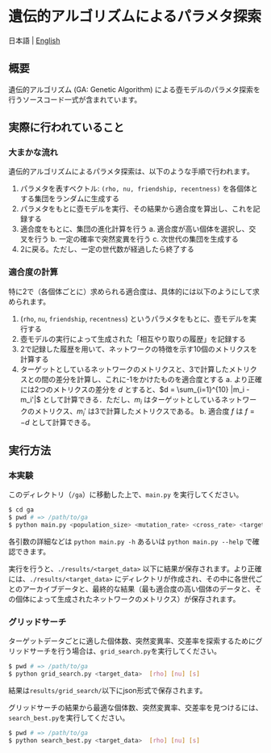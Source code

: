 # 遺伝的アルゴリズムによるパラメタ探索

日本語 | [English](README.en.md)

## 概要

遺伝的アルゴリズム (GA: Genetic Algorithm) による壺モデルのパラメタ探索を行うソースコード一式が含まれています。

## 実際に行われていること

### 大まかな流れ

遺伝的アルゴリズムによるパラメタ探索は、以下のような手順で行われます。

1. パラメタを表すベクトル: `(rho, nu, friendship, recentness)` を各個体とする集団をランダムに生成する
2. パラメタをもとに壺モデルを実行、その結果から適合度を算出し、これを記録する
3. 適合度をもとに、集団の進化計算を行う
    a. 適合度が高い個体を選択し、交叉を行う
    b. 一定の確率で突然変異を行う
    c. 次世代の集団を生成する
4. 2に戻る。ただし、一定の世代数が経過したら終了する

### 適合度の計算

特に2で（各個体ごとに）求められる適合度は、具体的には以下のようにして求められます。

1. (`rho`, `nu`, `friendship`, `recentness`) というパラメタをもとに、壺モデルを実行する
2. 壺モデルの実行によって生成された「相互やり取りの履歴」を記録する
3. 2で記録した履歴を用いて、ネットワークの特徴を示す10個のメトリクスを計算する
4. ターゲットとしているネットワークのメトリクスと、3で計算したメトリクスとの間の差分を計算し、これに-1をかけたものを適合度とする
    a. より正確には2つのメトリクスの差分を $d$ とすると、$d = \sum_{i=1}^{10} |m_i - m_i'|$ として計算できる．ただし、$m_i$ はターゲットとしているネットワークのメトリクス、$m_i'$ は3で計算したメトリクスである。
    b. 適合度 $f$ は $f = -d$ として計算できる。

## 実行方法

### 本実験
このディレクトリ（`/ga`）に移動した上で、`main.py` を実行してください。

```bash
$ cd ga
$ pwd # => /path/to/ga
$ python main.py <population_size> <mutation_rate> <cross_rate> <target_data>  [rho] [nu] [s]
```

各引数の詳細などは `python main.py -h` あるいは `python main.py --help` で確認できます。

実行を行うと、`./results/<target_data>` 以下に結果が保存されます。より正確には、`./results/<target_data>` にディレクトリが作成され、その中に各世代ごとのアーカイブデータと、最終的な結果（最も適合度の高い個体のデータと、その個体によって生成されたネットワークのメトリクス）が保存されます。

### グリッドサーチ
ターゲットデータごとに適した個体数、突然変異率、交差率を探索するためにグリッドサーチを行う場合は、`grid_search.py`を実行してください。
```bash
$ pwd # => /path/to/ga
$ python grid_search.py <target_data>  [rho] [nu] [s]
```
結果は`results/grid_search/`以下にjson形式で保存されます。

グリッドサーチの結果から最適な個体数、突然変異率、交差率を見つけるには、`search_best.py`を実行してください。
```bash
$ pwd # => /path/to/ga
$ python search_best.py <target_data>  [rho] [nu] [s]
```
